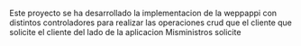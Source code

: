 Este proyecto    se ha desarrollado la implementacion de la weppappi  con distintos controladores para realizar las operaciones crud que el cliente  que solicite el cliente del lado de la aplicacion  Misministros   solicite 

